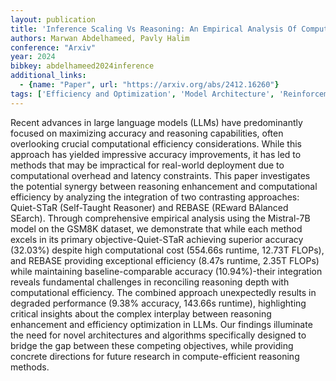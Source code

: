 ```yaml
---
layout: publication
title: 'Inference Scaling Vs Reasoning: An Empirical Analysis Of Compute-optimal LLM Problem-solving'
authors: Marwan Abdelhameed, Pavly Halim
conference: "Arxiv"
year: 2024
bibkey: abdelhameed2024inference
additional_links:
  - {name: "Paper", url: "https://arxiv.org/abs/2412.16260"}
tags: ['Efficiency and Optimization', 'Model Architecture', 'Reinforcement Learning']
---
```

Recent advances in large language models (LLMs) have predominantly focused on
maximizing accuracy and reasoning capabilities, often overlooking crucial
computational efficiency considerations. While this approach has yielded
impressive accuracy improvements, it has led to methods that may be impractical
for real-world deployment due to computational overhead and latency
constraints. This paper investigates the potential synergy between reasoning
enhancement and computational efficiency by analyzing the integration of two
contrasting approaches: Quiet-STaR (Self-Taught Reasoner) and REBASE (REward
BAlanced SEarch). Through comprehensive empirical analysis using the Mistral-7B
model on the GSM8K dataset, we demonstrate that while each method excels in its
primary objective-Quiet-STaR achieving superior accuracy (32.03%) despite high
computational cost (554.66s runtime, 12.73T FLOPs), and REBASE providing
exceptional efficiency (8.47s runtime, 2.35T FLOPs) while maintaining
baseline-comparable accuracy (10.94%)-their integration reveals fundamental
challenges in reconciling reasoning depth with computational efficiency. The
combined approach unexpectedly results in degraded performance (9.38% accuracy,
143.66s runtime), highlighting critical insights about the complex interplay
between reasoning enhancement and efficiency optimization in LLMs. Our findings
illuminate the need for novel architectures and algorithms specifically
designed to bridge the gap between these competing objectives, while providing
concrete directions for future research in compute-efficient reasoning methods.

